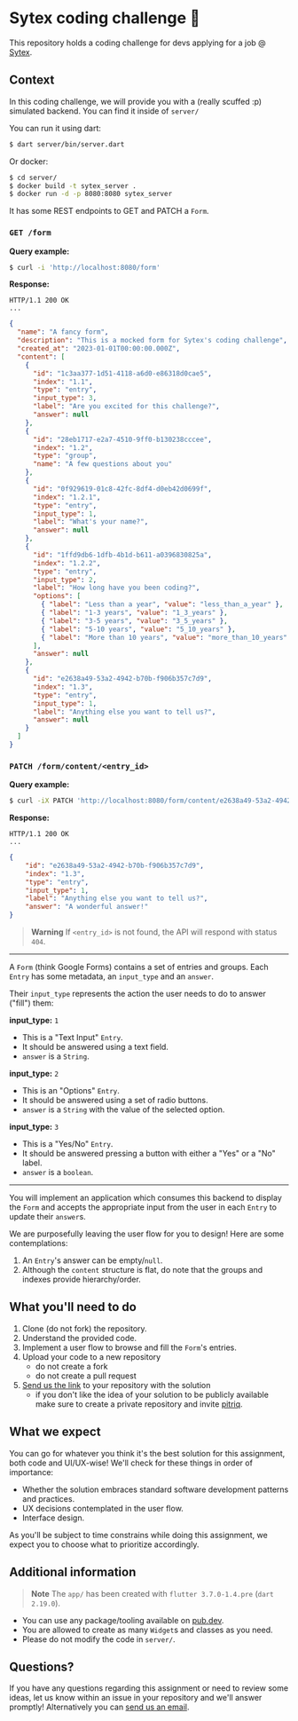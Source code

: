 # Sytex coding challenge 🎯

This repository holds a coding challenge for devs applying for a job @ [Sytex](https://sytex.io).

## Context

In this coding challenge, we will provide you with a (really scuffed :p) simulated backend. You can find it inside of `server/`

You can run it using dart:

```bash
$ dart server/bin/server.dart
```

Or docker:

```bash
$ cd server/
$ docker build -t sytex_server .
$ docker run -d -p 8080:8080 sytex_server
```

It has some REST endpoints to GET and PATCH a `Form`. 

### `GET /form`

**Query example:**

```bash
$ curl -i 'http://localhost:8080/form'
``` 

**Response:**

```
HTTP/1.1 200 OK
...
```

```json
{
  "name": "A fancy form",
  "description": "This is a mocked form for Sytex's coding challenge",
  "created_at": "2023-01-01T00:00:00.000Z",
  "content": [
    {
      "id": "1c3aa377-1d51-4118-a6d0-e86318d0cae5",
      "index": "1.1",
      "type": "entry",
      "input_type": 3,
      "label": "Are you excited for this challenge?",
      "answer": null
    },
    {
      "id": "28eb1717-e2a7-4510-9ff0-b130238cccee",
      "index": "1.2",
      "type": "group",
      "name": "A few questions about you"
    },
    {
      "id": "0f929619-01c8-42fc-8df4-d0eb42d0699f",
      "index": "1.2.1",
      "type": "entry",
      "input_type": 1,
      "label": "What's your name?",
      "answer": null
    },
    {
      "id": "1ffd9db6-1dfb-4b1d-b611-a0396830825a",
      "index": "1.2.2",
      "type": "entry",
      "input_type": 2,
      "label": "How long have you been coding?",
      "options": [
        { "label": "Less than a year", "value": "less_than_a_year" },
        { "label": "1-3 years", "value": "1_3_years" },
        { "label": "3-5 years", "value": "3_5_years" },
        { "label": "5-10 years", "value": "5_10_years" },
        { "label": "More than 10 years", "value": "more_than_10_years" }
      ],
      "answer": null
    },
    {
      "id": "e2638a49-53a2-4942-b70b-f906b357c7d9",
      "index": "1.3",
      "type": "entry",
      "input_type": 1,
      "label": "Anything else you want to tell us?",
      "answer": null
    }
  ]
}
```

### `PATCH /form/content/<entry_id>`

**Query example:**

```bash
$ curl -iX PATCH 'http://localhost:8080/form/content/e2638a49-53a2-4942-b70b-f906b357c7d9' -d '{"answer": "A wonderful answer!"}'
``` 

**Response:**

```
HTTP/1.1 200 OK
...
```

```json
{
    "id": "e2638a49-53a2-4942-b70b-f906b357c7d9",
    "index": "1.3",
    "type": "entry",
    "input_type": 1,
    "label": "Anything else you want to tell us?",
    "answer": "A wonderful answer!"
}
```

> **Warning**
> If `<entry_id>` is not found, the API will respond with status `404`.

---

A `Form` (think Google Forms) contains a set of entries and groups. Each `Entry` has some metadata, an `input_type` and an `answer`.

Their `input_type` represents the action the user needs to do to answer ("fill") them:

**input_type:** `1`
- This is a "Text Input" `Entry`. 
- It should be answered using a text field. 
- `answer` is a `String`.

**input_type:** `2`
- This is an "Options" `Entry`. 
- It should be answered using a set of radio buttons. 
- `answer` is a `String` with the value of the selected option.

**input_type:** `3`
- This is a "Yes/No" `Entry`. 
- It should be answered pressing a button with either a "Yes" or a "No" label. 
- `answer` is a `boolean`.

---

You will implement an application which consumes this backend to display the `Form` and accepts the appropriate input from the user in each `Entry` to update their `answer`s. 

We are purposefully leaving the user flow for you to design! Here are some contemplations:

1. An `Entry`'s answer can be empty/`null`.
2. Although the `content` structure is flat, do note that the groups and indexes provide hierarchy/order.

## What you'll need to do

1. Clone (do not fork) the repository.
2. Understand the provided code.
3. Implement a user flow to browse and fill the `Form`'s entries.
4. Upload your code to a new repository 
    - do not create a fork
    - do not create a pull request
5. [Send us the link](mailto:francisco@sytex.io) to your repository with the solution
    - if you don't like the idea of your solution to be publicly available make sure to create a private repository and invite [pitriq](https://github.com/pitriq).


## What we expect

You can go for whatever you think it's the best solution for this assignment, both code and UI/UX-wise! We'll check for these things in order of importance:

- Whether the solution embraces standard software development patterns and practices. 
- UX decisions contemplated in the user flow.
- Interface design.

As you'll be subject to time constrains while doing this assignment, we expect you to choose what to prioritize accordingly.

## Additional information

> **Note**
> The `app/` has been created with `flutter 3.7.0-1.4.pre` (`dart 2.19.0`).

- You can use any package/tooling available on [pub.dev](https://pub.dev).
- You are allowed to create as many `Widget`s and classes as you need.
- Please do not modify the code in `server/`.

## Questions?

If you have any questions regarding this assignment or need to review some ideas, let us know within an issue in your repository and we'll answer promptly! Alternatively you can [send us an email](mailto:francisco@sytex.io).
  